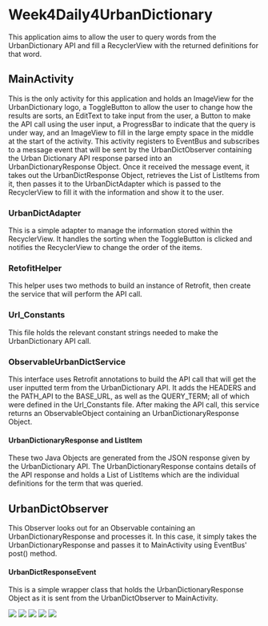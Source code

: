 # Week4Daily4UrbanDictionary
This application aims to allow the user to query words from the UrbanDictionary API and fill a RecyclerView with the returned definitions for that word.

## MainActivity
This is the only activity for this application and holds an ImageView for the UrbanDictionary logo, a ToggleButton to allow the user to change how the results are sorts, an EditText to take input from the user, a Button to make the API call using the user input, a ProgressBar to indicate that the query is under way, and an ImageView to fill in the large empty space in the middle at the start of the activity. This activity registers to EventBus and subscribes to a message event that will be sent by the UrbanDictObserver containing the Urban Dictionary API response parsed into an UrbanDictionaryResponse Object. Once it received the message event, it takes out the UrbanDictResponse Object, retrieves the List of ListItems from it, then passes it to the UrbanDictAdapter which is passed to the RecyclerView to fill it with the information and show it to the user.

### UrbanDictAdapter
This is a simple adapter to manage the information stored within the RecyclerView. It handles the sorting when the ToggleButton is clicked and notifies the RecyclerView to change the order of the items.

### RetofitHelper
This helper uses two methods to build an instance of Retrofit, then create the service that will perform the API call.

### Url_Constants
This file holds the relevant constant strings needed to make the UrbanDictionary API call.

### ObservableUrbanDictService
This interface uses Retrofit annotations to build the API call that will get the user inputted term from the UrbanDictionary API. It adds the HEADERS and the PATH_API to the BASE_URL, as well as the QUERY_TERM; all of which were defined in the Url_Constants file. After making the API call, this service returns an ObservableObject containing an UrbanDictionaryResponse Object.

#### UrbanDictionaryResponse and ListItem
These two Java Objects are generated from the JSON response given by the UrbanDictionary API. The UrbanDictionaryResponse contains details of the API response and holds a List of ListItems which are the individual definitions for the term that was queried.

## UrbanDictObserver
This Observer looks out for an Observable containing an UrbanDictionaryResponse and processes it. In this case, it simply takes the UrbanDictionaryResponse and passes it to MainActivity using EventBus' post() method. 

#### UrbanDictResponseEvent
This is a simple wrapper class that holds the UrbanDictionaryResponse Object as it is sent from the UrbanDictObserver to MainActivity.

![](openingScreen.png) ![](loading.png) ![](query.png) ![](thumbsDownSort.png) ![](configChange.png)
